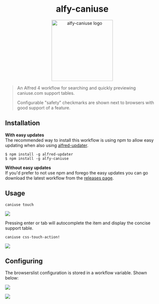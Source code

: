 <h1 align="center">
  alfy-caniuse
</h1>

<p align="center">
  <img src="https://raw.githubusercontent.com/liziqiang/alfy-caniuse/master/alfy-caniuse.png" alt="alfy-caniuse logo" height="200">
</p>

> An Alfred 4 workflow for searching and quickly previewing caniuse.com support tables.
>
> Configurable "safety" checkmarks are shown next to browsers with good support of a feature.

## Installation

**With easy updates**  
The recommended way to install this workflow is using npm to allow easy updating when also using [alfred-updater](https://github.com/SamVerschueren/alfred-updater).

```shell
$ npm install -g alfred-updater
$ npm install -g alfy-caniuse
```

**Without easy updates**  
If you'd prefer to not use npm and forego the easy updates you can go download the latest workflow from the [releases page](https://github.com/liziqiang/alfy-caniuse/releases).

## Usage

```
caniuse touch
```

![](https://i.imgur.com/yPTEt85.png)

Pressing enter or tab will autocomplete the item and display the concise support table.

```
caniuse css-touch-action!
```

![](https://i.imgur.com/Ku39XTe.png)

## Configuring

The browserslist configuration is stored in a workflow variable. Shown below:

![](https://i.imgur.com/u2rRIzf.png)

![](https://i.imgur.com/ixsrcan.png)
